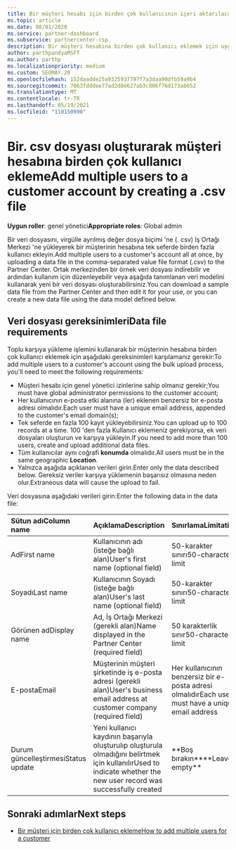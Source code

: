 ```yaml
---
title: Bir müşteri hesabı için birden çok kullanıcının içeri aktarılacağı. csv dosyası alanları
ms.topic: article
ms.date: 08/01/2020
ms.service: partner-dashboard
ms.subservice: partnercenter-csp
description: Bir müşteri hesabına birden çok kullanıcı eklemek için uygun alanlara sahip bir virgülle ayrılmış değer (. csv) dosyası oluşturun.
author: parthpandyaMSFT
ms.author: parthp
ms.localizationpriority: medium
ms.custom: SEOMAY.20
ms.openlocfilehash: 152daadde25a9325937797f7a3daa90dfb59a9b4
ms.sourcegitcommit: 7063fdddee77ad2d8e627ab3c806f76d173ab652
ms.translationtype: MT
ms.contentlocale: tr-TR
ms.lasthandoff: 05/19/2021
ms.locfileid: "110150990"
---
```

# <a name="add-multiple-users-to-a-customer-account-by-creating-a-csv-file"></a><span data-ttu-id="5c65c-103">Bir. csv dosyası oluşturarak müşteri hesabına birden çok kullanıcı ekleme</span><span class="sxs-lookup"><span data-stu-id="5c65c-103">Add multiple users to a customer account by creating a .csv file</span></span>

<span data-ttu-id="5c65c-104">**Uygun roller**: genel yönetici</span><span class="sxs-lookup"><span data-stu-id="5c65c-104">**Appropriate roles**: Global admin</span></span>

<span data-ttu-id="5c65c-105">Bir veri dosyasını, virgülle ayrılmış değer dosya biçimi 'ne (. csv) Iş Ortağı Merkezi 'ne yükleyerek bir müşterinin hesabına tek seferde birden fazla kullanıcı ekleyin.</span><span class="sxs-lookup"><span data-stu-id="5c65c-105">Add multiple users to a customer's account all at once, by uploading a data file in the comma-separated value file format (.csv) to the Partner Center.</span></span> <span data-ttu-id="5c65c-106">Ortak merkezinden bir örnek veri dosyası indirebilir ve ardından kullanım için düzenleyebilir veya aşağıda tanımlanan veri modelini kullanarak yeni bir veri dosyası oluşturabilirsiniz.</span><span class="sxs-lookup"><span data-stu-id="5c65c-106">You can download a sample data file from the Partner Center and then edit it for your use, or you can create a new data file using the data model defined below.</span></span>

## <a name="data-file-requirements"></a><a href="" id="creatingtheimportcsvfile"></a><span data-ttu-id="5c65c-107">Veri dosyası gereksinimleri</span><span class="sxs-lookup"><span data-stu-id="5c65c-107">Data file requirements</span></span>

<span data-ttu-id="5c65c-108">Toplu karşıya yükleme işlemini kullanarak bir müşterinin hesabına birden çok kullanıcı eklemek için aşağıdaki gereksinimleri karşılamanız gerekir:</span><span class="sxs-lookup"><span data-stu-id="5c65c-108">To add multiple users to a customer's account using the bulk upload process, you'll need to meet the following requirements:</span></span>

- <span data-ttu-id="5c65c-109">Müşteri hesabı için genel yönetici izinlerine sahip olmanız gerekir;</span><span class="sxs-lookup"><span data-stu-id="5c65c-109">You must have global administrator permissions to the customer account;</span></span>
- <span data-ttu-id="5c65c-110">Her kullanıcının e-posta etki alanına (ler) eklenen benzersiz bir e-posta adresi olmalıdır.</span><span class="sxs-lookup"><span data-stu-id="5c65c-110">Each user must have a unique email address, appended to the customer's email domain(s);</span></span>
- <span data-ttu-id="5c65c-111">Tek seferde en fazla 100 kayıt yükleyebilirsiniz.</span><span class="sxs-lookup"><span data-stu-id="5c65c-111">You can upload up to 100 records at a time.</span></span> <span data-ttu-id="5c65c-112">100 'den fazla Kullanıcı eklemeniz gerekiyorsa, ek veri dosyaları oluşturun ve karşıya yükleyin.</span><span class="sxs-lookup"><span data-stu-id="5c65c-112">If you need to add more than 100 users, create and upload additional data files.</span></span>
- <span data-ttu-id="5c65c-113">Tüm kullanıcılar aynı coğrafi **konumda** olmalıdır.</span><span class="sxs-lookup"><span data-stu-id="5c65c-113">All users must be in the same geographic **Location**.</span></span>
- <span data-ttu-id="5c65c-114">Yalnızca aşağıda açıklanan verileri girin.</span><span class="sxs-lookup"><span data-stu-id="5c65c-114">Enter only the data described below.</span></span> <span data-ttu-id="5c65c-115">Gereksiz veriler karşıya yüklemenin başarısız olmasına neden olur.</span><span class="sxs-lookup"><span data-stu-id="5c65c-115">Extraneous data will cause the upload to fail.</span></span>

<span data-ttu-id="5c65c-116">Veri dosyasına aşağıdaki verileri girin:</span><span class="sxs-lookup"><span data-stu-id="5c65c-116">Enter the following data in the data file:</span></span>

| <span data-ttu-id="5c65c-117">**Sütun adı**</span><span class="sxs-lookup"><span data-stu-id="5c65c-117">**Column name**</span></span> | <span data-ttu-id="5c65c-118">**Açıklama**</span><span class="sxs-lookup"><span data-stu-id="5c65c-118">**Description**</span></span>  | <span data-ttu-id="5c65c-119">**Sınırlama**</span><span class="sxs-lookup"><span data-stu-id="5c65c-119">**Limitation**</span></span>  |
|:-------- |:------  |:----- |
| <span data-ttu-id="5c65c-120">Ad</span><span class="sxs-lookup"><span data-stu-id="5c65c-120">First name</span></span>  | <span data-ttu-id="5c65c-121">Kullanıcının adı (isteğe bağlı alan)</span><span class="sxs-lookup"><span data-stu-id="5c65c-121">User's first name (optional field)</span></span>  | <span data-ttu-id="5c65c-122">50-karakter sınırı</span><span class="sxs-lookup"><span data-stu-id="5c65c-122">50-character limit</span></span>  |
| <span data-ttu-id="5c65c-123">Soyadı</span><span class="sxs-lookup"><span data-stu-id="5c65c-123">Last name</span></span>  | <span data-ttu-id="5c65c-124">Kullanıcının Soyadı (isteğe bağlı alan)</span><span class="sxs-lookup"><span data-stu-id="5c65c-124">User's last name (optional field)</span></span>  | <span data-ttu-id="5c65c-125">50-karakter sınırı</span><span class="sxs-lookup"><span data-stu-id="5c65c-125">50-character limit</span></span>  |
| <span data-ttu-id="5c65c-126">Görünen ad</span><span class="sxs-lookup"><span data-stu-id="5c65c-126">Display name</span></span>    | <span data-ttu-id="5c65c-127">Ad, İş Ortağı Merkezi (gerekli alan)</span><span class="sxs-lookup"><span data-stu-id="5c65c-127">Name displayed in the Partner Center (required field)</span></span>                            | <span data-ttu-id="5c65c-128">50 karakterlik sınır</span><span class="sxs-lookup"><span data-stu-id="5c65c-128">50-character limit</span></span>                         |
| <span data-ttu-id="5c65c-129">E-posta</span><span class="sxs-lookup"><span data-stu-id="5c65c-129">Email</span></span>   | <span data-ttu-id="5c65c-130">Müşterinin müşteri şirketinde iş e-posta adresi (gerekli alan)</span><span class="sxs-lookup"><span data-stu-id="5c65c-130">User's business email address at customer company (required field)</span></span>           | <span data-ttu-id="5c65c-131">Her kullanıcının benzersiz bir e-posta adresi olmalıdır</span><span class="sxs-lookup"><span data-stu-id="5c65c-131">Each user must have a unique email address</span></span> |
| <span data-ttu-id="5c65c-132">Durum güncelleştirmesi</span><span class="sxs-lookup"><span data-stu-id="5c65c-132">Status update</span></span>   | <span data-ttu-id="5c65c-133">Yeni kullanıcı kaydının başarıyla oluşturulıp oluşturula olmadığını belirtmek için kullanılır</span><span class="sxs-lookup"><span data-stu-id="5c65c-133">Used to indicate whether the new user record was successfully created</span></span> | <span data-ttu-id="5c65c-134">\*\*Boş bırakın\*\*</span><span class="sxs-lookup"><span data-stu-id="5c65c-134">\*\*Leave empty\*\*</span></span>                        |

## <a name="next-steps"></a><span data-ttu-id="5c65c-135">Sonraki adımlar</span><span class="sxs-lookup"><span data-stu-id="5c65c-135">Next steps</span></span>

- [<span data-ttu-id="5c65c-136">Bir müşteri için birden çok kullanıcı ekleme</span><span class="sxs-lookup"><span data-stu-id="5c65c-136">How to add multiple users for a customer</span></span>](adding-multiple-users-to-a-customer-account.md)